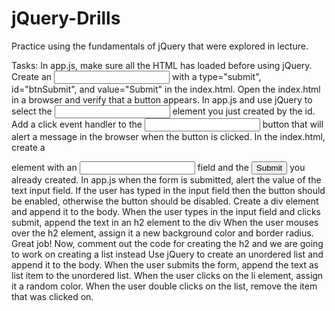 # jQuery-Drills

Practice using the fundamentals of jQuery that were explored in lecture.

Tasks:
In app.js, make sure all the HTML has loaded before using jQuery. 
Create an <input> with a type="submit", id="btnSubmit", and value="Submit" in the index.html. Open the index.html in a browser and verify that a button appears.
In app.js and use jQuery to select the <input> element you just created by the id.
Add a click event handler to the <input> button that will alert a message in the browser when the button is clicked. 
In the index.html, create a <form> element with an <input type="text"> field and the <input type="submit"> you already created.
In app.js when the form is submitted, alert the value of the text input field.
If the user has typed in the input field then the button should be enabled, otherwise the button should be disabled. 
Create a div element and append it to the body.
When the user types in the input field and clicks submit, append the text in an h2 element to the div
When the user mouses over the h2 element, assign it a new background color and border radius.
Great job! Now, comment out the code for creating the h2 and we are going to work on creating a list instead
Use jQuery to create an unordered list and append it to the body.
When the user submits the form, append the text as list item to the unordered list.
When the user clicks on the li element, assign it a random color.
When the user double clicks on the list, remove the item that was clicked on.
